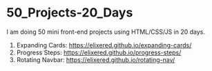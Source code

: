 # 50_Projects-20_Days
I am doing 50 mini front-end projects using HTML/CSS/JS in 20 days.
1) Expanding Cards: https://elixered.github.io/expanding-cards/
2) Progress Steps: https://elixered.github.io/progress-steps/
3) Rotating Navbar: https://elixered.github.io/rotating-nav/
